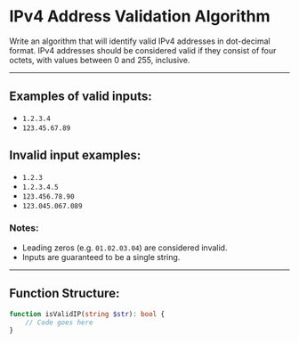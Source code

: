 # IPv4 Address Validation Algorithm

Write an algorithm that will identify valid IPv4 addresses in dot-decimal format. IPv4 addresses should be considered valid if they consist of four octets, with values between 0 and 255, inclusive.

---

## Examples of valid inputs:

- `1.2.3.4`
- `123.45.67.89`

## Invalid input examples:
- `1.2.3`
- `1.2.3.4.5`
- `123.456.78.90`
- `123.045.067.089`

### Notes:
- Leading zeros (e.g. `01.02.03.04`) are considered invalid.
- Inputs are guaranteed to be a single string.

---

## Function Structure:
```php
function isValidIP(string $str): bool {
    // Code goes here
}

